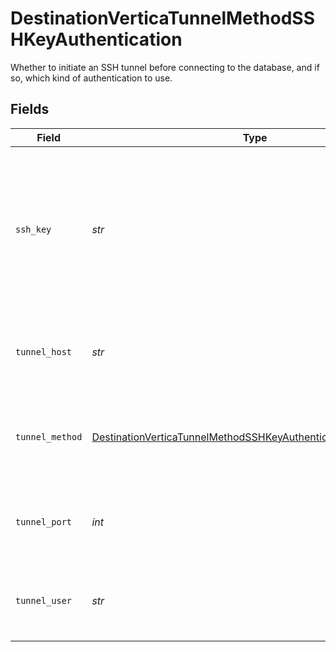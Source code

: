# DestinationVerticaTunnelMethodSSHKeyAuthentication

Whether to initiate an SSH tunnel before connecting to the database, and if so, which kind of authentication to use.


## Fields

| Field                                                                                                                                                   | Type                                                                                                                                                    | Required                                                                                                                                                | Description                                                                                                                                             | Example                                                                                                                                                 |
| ------------------------------------------------------------------------------------------------------------------------------------------------------- | ------------------------------------------------------------------------------------------------------------------------------------------------------- | ------------------------------------------------------------------------------------------------------------------------------------------------------- | ------------------------------------------------------------------------------------------------------------------------------------------------------- | ------------------------------------------------------------------------------------------------------------------------------------------------------- |
| `ssh_key`                                                                                                                                               | *str*                                                                                                                                                   | :heavy_check_mark:                                                                                                                                      | OS-level user account ssh key credentials in RSA PEM format ( created with ssh-keygen -t rsa -m PEM -f myuser_rsa )                                     |                                                                                                                                                         |
| `tunnel_host`                                                                                                                                           | *str*                                                                                                                                                   | :heavy_check_mark:                                                                                                                                      | Hostname of the jump server host that allows inbound ssh tunnel.                                                                                        |                                                                                                                                                         |
| `tunnel_method`                                                                                                                                         | [DestinationVerticaTunnelMethodSSHKeyAuthenticationTunnelMethod](../../models/shared/destinationverticatunnelmethodsshkeyauthenticationtunnelmethod.md) | :heavy_check_mark:                                                                                                                                      | Connect through a jump server tunnel host using username and ssh key                                                                                    |                                                                                                                                                         |
| `tunnel_port`                                                                                                                                           | *int*                                                                                                                                                   | :heavy_check_mark:                                                                                                                                      | Port on the proxy/jump server that accepts inbound ssh connections.                                                                                     | 22                                                                                                                                                      |
| `tunnel_user`                                                                                                                                           | *str*                                                                                                                                                   | :heavy_check_mark:                                                                                                                                      | OS-level username for logging into the jump server host.                                                                                                |                                                                                                                                                         |